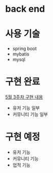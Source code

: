 # back end

# 사용 기술
- spring boot
- mybatis
- mysql

# 구현 완료
 
 [5월 3주차 구현 내용](back-spring/ReadMe.md)
 - 유저 기능 일부
 - 커뮤니티 기능 일부

# 구현 예정
 - 유저 기능
 - 커뮤니티 기능
 - 업적 기능
 
 